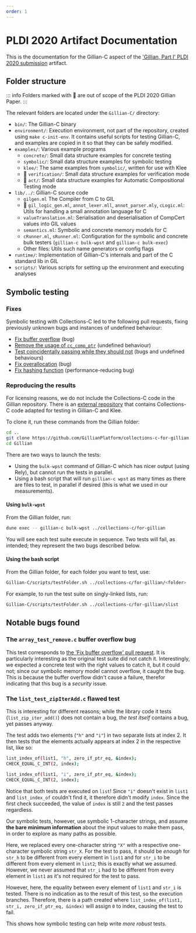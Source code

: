 ```yaml
---
order: 1
---
```


# PLDI 2020 Artifact Documentation

This is the documentation for the Gillian-C aspect of the ['Gillian, Part I' PLDI 2020 submission](/publications/gillian1/) artifact.

## Folder structure

::: info
Folders marked with 🚫 are out of scope of the PLDI 2020 Gillian Paper.
:::

The relevant folders are located under the `Gillian-C/` directory:
- `bin/`: The Gillian-C binary
- `environment/`: Execution environment, not part of the repository, created using `make c-init-env`. It contains useful scripts for testing Gillian-C, and examples are copied in it so that they can be safely modified.
- `examples/`: Various example programs
  - `concrete/`: Small data structure examples for concrete testing
  - `symbolic/`: Small data structure examples for symbolic testing
  - `klee/`: The same examples from `symbolic/`, written for use with Klee
  - 🚫 `verification/`: Small data structure examples for verification mode
  - 🚫 `act/`: Small data structure examples for Automatic Compositional Testing mode
- `lib/../`: Gillian-C source code
  - `gilgen.ml` The Compiler from C to GIL
  - 🚫 `gil_logic_gen.ml`, `annot_lexer.mll`, `annot_parser.mly`, `cLogic.ml`: Utils for handling a small annotation language for C
  - `valueTranslation.ml`: Serialisation and deserialisation of CompCert values into GIL values
  - `semantics.ml`: Symbolic and concrete memory models for C
  - `cRunner.ml`, `sRunner.ml`: Configuration for the symbolic and concrete bulk testers (`gillian-c bulk-wpst` and `gillian-c bulk-exec`)
  - Other files: Utils such name generators or config flags
- `runtime/`: Implementation of Gillian-C's internals and part of the C standard lib in GIL
- `scripts/`: Various scripts for setting up the environment and executing analyses

## Symbolic testing

### Fixes

Symbolic testing with Collections-C led to the following pull requests, fixing previously unknown bugs and instances of undefined behaviour:
- [Fix buffer overflow](https://github.com/srdja/Collections-C/pull/119) (bug)
- [Remove the usage of `cc_comp_ptr`](https://github.com/srdja/Collections-C/pull/122) (undefined behaviour)
- [Test coincidentally passing while they should not](https://github.com/srdja/Collections-C/pull/123) (bugs and undefined behaviours)
- [Fix overallocation](https://github.com/srdja/Collections-C/pull/125) (bug)
- [Fix hashing function](https://github.com/srdja/Collections-C/pull/126) (performance-reducing bug)

### Reproducing the results
For licensing reasons, we do not include the Collections-C code in the Gillian repository. There is an [external repository](https://github.com/GillianPlatform/collections-c-for-gillian) that contains Collections-C code adapted for testing in Gillian-C and Klee.

To clone it, run these commands from the Gillian folder:
```bash
cd ..
git clone https://github.com/GillianPlatform/collections-c-for-gillian.git collection-c --branch PLDI20
cd Gillian
```

There are two ways to launch the tests:
- Using the `bulk-wpst` command of Gillian-C which has nicer output (using Rely), but cannot run the tests in parallel.
- Using a bash script that will run `gillian-c wpst` as many times as there are files to test, in parallel if desired (this is what we used in our measurements).

#### Using `bulk-wpst`
From the Gillian folder, run:
```bash
dune exec -- gillian-c bulk-wpst ../collections-c/for-gillian
```
You will see each test suite execute in sequence. Two tests will fail, as intended; they represent the two bugs described below.

#### Using the bash script
From the Gillian folder, for each folder you want to test, use:
```bash
Gillian-C/scripts/testFolder.sh ../collections-c/for-gillian/<folder>
```

For example, to run the test suite on singly-linked lists, run:
```bash
Gillian-C/scripts/testFolder.sh ../collections-c/for-gillian/slist
```

## Notable bugs found

### The `array_test_remove.c` buffer overflow bug
This test corresponds to [the 'Fix buffer overflow' pull request](https://github.com/srdja/Collections-C/pull/119). It is particularly interesting as the original test suite did not catch it. Interestingly, we expected a concrete test with the right values to catch it, but it could not; since our symbolic memory model cannot overflow, it caught the bug. This is because the buffer overflow didn't cause a failure, therefor indicating that this bug is a *security* issue.

### The `list_test_zipIterAdd.c` flawed test
This is interesting for different reasons; while the library code it tests (`list_zip_iter_add()`) does not contain a bug, *the test itself* contains a bug, yet passes anyway.

The test adds two elements (`"h"` and `"i"`) in two separate lists at index 2. It then tests that the elements actually appears at index 2 in the respective list, like so:
```bash
list_index_of(list1, "h", zero_if_ptr_eq, &index);
CHECK_EQUAL_C_INT(2, index);

list_index_of(list1, "i", zero_if_ptr_eq, &index);
CHECK_EQUAL_C_INT(2, index);
```

Notice that both tests are executed on `list`! Since `"i"` doesn't exist in `list1` and `list_index_of` couldn't find it, it therefore didn't modify `index`. Since the first check succeeded, the value of `index` is still `2` and the test passes regardless.

Our symbolic tests, however, use symbolic 1-character strings, and assume **the bare minimum information** about the input values to make them pass, in order to explore as many paths as possible.

Here, we replaced every one-character string `"X"` with a respective one-character symbolic string `str_X`. For the test to pass, it should be *enough* for `str_h` to be different from every element in `list1` and for `str_i` to be different from every element in `list2`; this is exactly what we assumed. However, we never assumed that `str_i` had to be different from every element in `list1` as it's not required for the test to pass.

However, here, the equality between every element of `list1` and `str_i` is tested. There is no indication as to the result of this test, so the execution branches. Therefore, there is a path created where `list_index_of(list1, str_i, zero_if_ptr_eq, &index)` will assign `0` to index, causing the test to fail.

This shows how symbolic testing can help write *more robust* tests.

